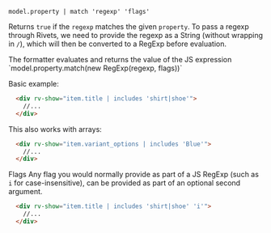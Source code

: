 `model.property | match 'regexp' 'flags'`

Returns `true` if the `regexp` matches the given `property`. To pass a regexp through Rivets, we need to provide the regexp as a String (without wrapping in `/`), which will then be converted to a RegExp before evaluation. 

<div class="callout callout-success">
  <p style="margin-bottom: 0;">
    The formatter evaluates and returns the value of the JS expression `model.property.match(new RegExp(regexp, flags))`
  </p>
</div>

Basic example:

```html
  <div rv-show="item.title | includes 'shirt|shoe'">
    //...
  </div>
```

This also works with arrays:

```html
  <div rv-show="item.variant_options | includes 'Blue'">
    //...
  </div>
```

Flags
Any flag you would normally provide as part of a JS RegExp (such as `i` for case-insensitive), can be provided as part of an optional second argument.

```html
  <div rv-show="item.title | includes 'shirt|shoe' 'i'">
    //...
  </div>
```

[matches]: #matches
